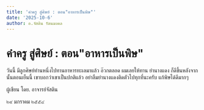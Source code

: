 ```yaml
---
title: 'คำครู สู่ศิษย์ : ตอน"อาหารเป็นพิษ"'
date: '2025-10-6'
author: อ.จัสติน รัตนมงคล
---
```


# คำครู สู่ศิษย์ : ตอน"อาหารเป็นพิษ"

วันนี้ มีลูกศิษย์ท่านหนึ่งไปทานอาหารทะเลมาแล้ว อ๊วกตลอด ผมเลยให้ทาน ย่านางแดง ก็ดีขึ้นหลังจากนั้นตอนเย็นนี้ เขาบอกว่าเขาเป็นปกติแล้ว อย่าลืมย่านางแดงติดตัวไปทุกที่นะครับ แก้พิษได้ดีมากๆ

ผู้เขียน  โดย. อาจารย์จัสติน

๒๙  มกราคม ๒๕๕๔
